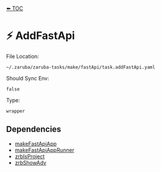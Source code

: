 [⬅️ TOC](../README.md)

# ⚡ AddFastApi

File Location:

    ~/.zaruba/zaruba-tasks/make/fastApi/task.addFastApi.yaml

Should Sync Env:

    false

Type:

    wrapper


## Dependencies

* [makeFastApiApp](makeFastApiApp.md)
* [makeFastApiAppRunner](makeFastApiAppRunner.md)
* [zrbIsProject](zrbIsProject.md)
* [zrbShowAdv](zrbShowAdv.md)